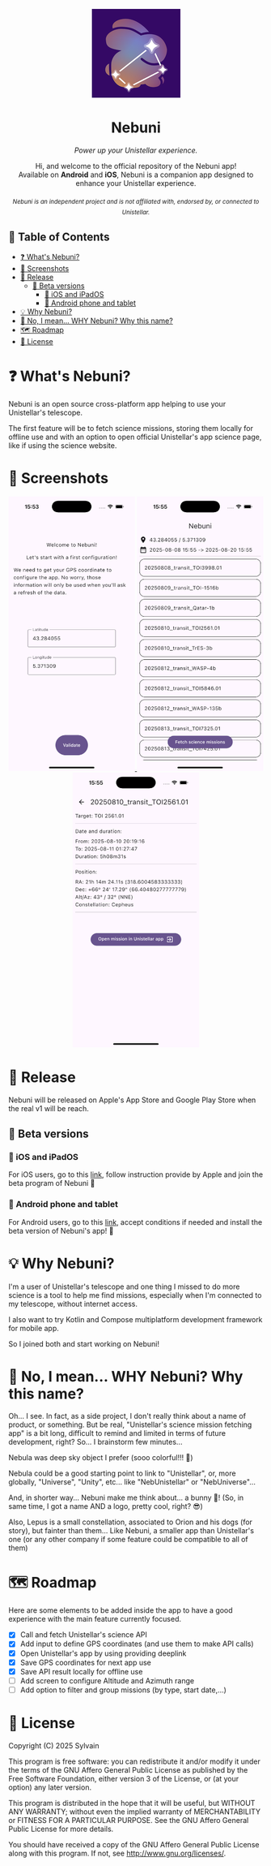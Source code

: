 <p align="center">
  <img src="/misc/pictures/nebuni_app_icon_small.png" alt="Nebuni's app icon" width="175"/>
</p>

<h1 align="center">Nebuni</h1>

<p align="center">
  <em>Power up your Unistellar experience.</em>
</p>

<p align="center">
  Hi, and welcome to the official repository of the Nebuni app! <br/>
  Available on <strong>Android</strong> and <strong>iOS</strong>, Nebuni is a companion app designed to enhance your Unistellar experience.
</p>

<p align="center">
  <sub><em>Nebuni is an independent project and is not affiliated with, endorsed by, or connected to Unistellar.</em></sub>
</p>

## 📑 Table of Contents
- [❓ What's Nebuni?](#-whats-nebuni)
- [📸 Screenshots](#-screenshots)
- [🚀 Release](#-release)
    - [🧪 Beta versions](#-beta-versions)
        - [🍏 iOS and iPadOS](#-ios-and-ipados)
        - [🤖 Android phone and tablet](#-android-phone-and-tablet)
- [💡 Why Nebuni?](#-why-nebuni)
- [🐇 No, I mean... WHY Nebuni? Why this name?](#-no-i-mean-why-nebuni-why-this-name)
- [🗺️ Roadmap](#-roadmap)
- [📜 License](#-license)

# ❓ What's Nebuni?
Nebuni is an open source cross-platform app helping to use your Unistellar's telescope.

The first feature will be to fetch science missions, storing them locally for offline use and with an option to open official Unistellar's app science page, like if using the science website.

# 📸 Screenshots

<p align="center">
  <a href="misc/pictures/screenshots/iOS/screenshot_01.png">
    <img src="misc/pictures/screenshots/iOS/screenshot_01.png" width="250" alt="Nebuni Screenshot 1"/>
  </a>
  <a href="misc/pictures/screenshots/iOS/screenshot_02.png">
    <img src="misc/pictures/screenshots/iOS/screenshot_02.png" width="250" alt="Nebuni Screenshot 2"/>
  </a>
  <a href="misc/pictures/screenshots/iOS/screenshot_03.png">
    <img src="misc/pictures/screenshots/iOS/screenshot_03.png" width="250" alt="Nebuni Screenshot 3"/>
  </a>
</p>

# 🚀 Release
Nebuni will be released on Apple's App Store and Google Play Store when the real v1 will be reach.

## 🧪 Beta versions
### 🍎 iOS and iPadOS
For iOS users, go to this [link](https://testflight.apple.com/join/NMbXYvmA), follow instruction provide by Apple and join the beta program of Nebuni 🐰

### 🤖 Android phone and tablet
For Android users, go to this [link](https://play.google.com/store/apps/details?id=com.domnis.nebuni), accept conditions if needed and install the beta version of Nebuni's app! 🐰

# 💡 Why Nebuni?
I'm a user of Unistellar's telescope and one thing I missed to do more science is a tool to help me find missions, especially when I'm connected to my telescope, without internet access.

I also want to try Kotlin and Compose multiplatform development framework for mobile app.

So I joined both and start working on Nebuni!

# 🐰 No, I mean... WHY Nebuni? Why this name?
Oh... I see. In fact, as a side project, I don't really think about a name of product, or something. But be real, "Unistellar's science mission fetching app" is a bit long, difficult to remind and limited in terms of future development, right?
So... I brainstorm few minutes...

Nebula was deep sky object I prefer (sooo colorful!!! 🤩)

Nebula could be a good starting point to link to "Unistellar", or, more globally, "Universe", "Unity", etc... like "NebUnistellar" or "NebUniverse"...

And, in shorter way... Nebuni make me think about... a bunny 🐰! (So, in same time, I got a name AND a logo, pretty cool, right? 😎)

Also, Lepus is a small constellation, associated to Orion and his dogs (for story), but fainter than them... Like Nebuni, a smaller app than Unistellar's one (or any other company if some feature could be compatible to all of them)

# 🗺 Roadmap
Here are some elements to be added inside the app to have a good experience with the main feature currently focused.

- [x] Call and fetch Unistellar's science API
- [x] Add input to define GPS coordinates (and use them to make API calls) 
- [x] Open Unistellar's app by using providing deeplink
- [x] Save GPS coordinates for next app use
- [x] Save API result locally for offline use
- [ ] Add screen to configure Altitude and Azimuth range
- [ ] Add option to filter and group missions (by type, start date,...)

# 📜 License
Copyright (C) 2025 Sylvain

This program is free software: you can redistribute it and/or modify
it under the terms of the GNU Affero General Public License as published by
the Free Software Foundation, either version 3 of the License, or
(at your option) any later version.

This program is distributed in the hope that it will be useful,
but WITHOUT ANY WARRANTY; without even the implied warranty of
MERCHANTABILITY or FITNESS FOR A PARTICULAR PURPOSE.  See the
GNU Affero General Public License for more details.

You should have received a copy of the GNU Affero General Public License
along with this program.  If not, see <http://www.gnu.org/licenses/>.